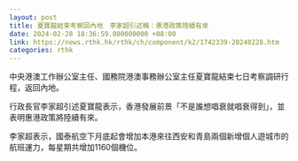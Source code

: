 ```yaml
---
layout: post
title: 夏寶龍結束考察回內地　李家超引述稱：惠港政策陸續有來
date: 2024-02-28 18:36:59.000000000 +08:00
link: https://news.rthk.hk/rthk/ch/component/k2/1742339-20240228.htm
categories: rthk
---
```


中央港澳工作辦公室主任、國務院港澳事務辦公室主任夏寶龍結束七日考察調研行程，返回內地。

行政長官李家超引述夏寶龍表示，香港發展前景「不是誰想唱衰就唱衰得到」，並表明惠港政策將陸續有來。

李家超表示，國泰航空下月底起會增加本港來往西安和青島兩個新增個人遊城市的航班運力，每星期共增加1160個機位。
